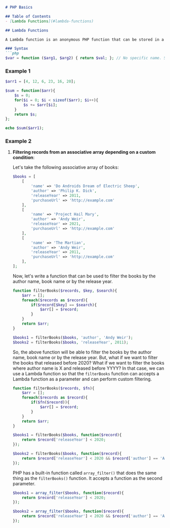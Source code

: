 ```md
# PHP Basics

## Table of Contents
- [Lambda Functions](#lambda-functions)

## Lambda Functions

A Lambda function is an anonymous PHP function that can be stored in a variable and passed as an argument to other functions. Anonymous functions are also known as Closures. A Lambda function has no specific name.

### Syntax
```php
$var = function ($arg1, $arg2) { return $val; }; // No specific name. Stored in a variable.
```

### Example 1
```php
$arr1 = [4, 12, 6, 23, 16, 20];

$sum = function($arr){
    $s = 0;
    for($i = 0; $i < sizeof($arr); $i++){
        $s += $arr[$i];
    }
    return $s;
};

echo $sum($arr1);
```

### Example 2

1. **Filtering records from an associative array depending on a custom condition**:

   Let's take the following associative array of books:

   ```php
   $books = [
       [
           'name' => 'Do Androids Dream of Electric Sheep',
           'author' => 'Philip K. Dick',
           'releaseYear' => 2011,
           'purchaseUrl' => 'http://example.com'
       ],
       [
           'name' => 'Project Hail Mary',
           'author' => 'Andy Weir',
           'releaseYear' => 2021,
           'purchaseUrl' => 'http://example.com'
       ],
       [
           'name' => 'The Martian',
           'author' => 'Andy Weir',
           'releaseYear' => 2011,
           'purchaseUrl' => 'http://example.com'
       ],
   ];
   ```

   Now, let's write a function that can be used to filter the books by the author name, book name or by the release year.

   ```php
   function filterBooks($records, $key, $search){
       $arr = [];
       foreach($records as $record){
           if($record[$key] == $search){
               $arr[] = $record;
           }
       }
       return $arr;
   }

   $books1 = filterBooks($books, 'author', 'Andy Weir');
   $books2 = filterBooks($books, 'releaseYear', 2011);
   ```

   So, the above function will be able to filter the books by the author name, book name or by the release year. But, what if we want to filter the books that released before 2020? What if we want to filter the books where author name is X and released before YYYY? In that case, we can use a Lambda function so that the `filterBooks` function can accepts a Lambda function as a parameter and can perform custom filtering.

   ```php
   function filterBooks($records, $fn){
       $arr = [];
       foreach($records as $record){
           if($fn($record)){
               $arr[] = $record;
           }
       }
       return $arr;
   }

   $books1 = filterBooks($books, function($record){
       return $record['releaseYear'] < 2020;
   });

   $books2 = filterBooks($books, function($record){
       return $record['releaseYear'] < 2020 && $record['author'] == 'Andy Weir';
   });
   ```

   PHP has a built-in function called `array_filter()` that does the same thing as the `filterBooks()` function. It accepts a function as the second parameter.

   ```php
   $books1 = array_filter($books, function($record){
       return $record['releaseYear'] < 2020;
   });

   $books2 = array_filter($books, function($record){
       return $record['releaseYear'] < 2020 && $record['author'] == 'Andy Weir';
   });
   ```

```